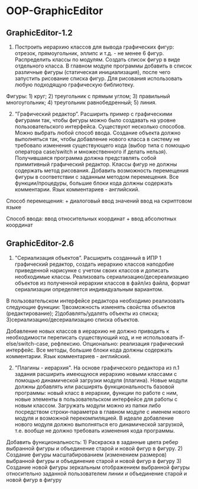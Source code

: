 # OOP-GraphicEditor

## GraphicEditor-1.2
1. Построить иерархию классов для вывода графических фигур: отрезок, прямоугольник, эллипс и т.д. - не менее 6 фигур.
Распределить классы по модулям. Создать список фигур в виде отдельного класса.
В главном модуле программы добавить в список различные фигуры (статическая инициализация), после чего запустить рисование списка фигур.
Для рисования использовать любую подходящую графическую библиотеку.

Фигуры:
	1) круг;
	2) треугольник с прямым углом;
	3) правильный многоугольник;
	4) треугольник равнобедренный;
	5) линия.


2. "Графический редактор”. Расширить пример с графическими фигурами так, чтобы фигуры можно было создавать на уровне пользовательского интерфейса.
Существуют несколько способов. Можно выбрать любой способ ввода. Создание объекта должно выполняться так, чтобы добавление нового класса в систему
не требовало изменения существующего кода (выбор типа с помощью оператора case/switch и множественного if делать нельзя).
Получившаяся программа должна представлять собой примитивный графический редактор. Классы фигур не должны содержать метод рисования.
Добавить возможность перемещения фигуры в соответствии с заданным методом перемещения. Все функции/процедуры, большие блоки кода должны содержать комментарии.
Язык комментариев - английский.

Способ перемещения:
	+ диалоговый ввод значений
	  ввод на скриптовом языке

Способ ввода:
	  ввод относительных координат
	+ ввод абсолютных координат


## GraphicEditor-2.6
1. "Сериализация объектов”. Расширить созданный в ИПР 1 графический редактор, создать иерархию классов наподобие приведенной нарисунке с учетом своих классов и дописать необходимые классы.
Реализовать сериализацию/десереализацию объектов из полученной иерархии классов в файл/из файла, формат сериализации определяется индивидуальным вариантом.

В пользовательском интерфейсе редактора необходимо реализовать следующие функции:
	1)возможность изменять свойства объектов (редактирование);
	2)добавлять/удалять объекты из списка;
	3)сериализацию/десериализацию списка объектов.

Добавление новых классов в иерархию не должно приводить к необходимости переписать существующий код, и не использовать if-else/switch-case, рефлексию.
Опционально: реализация графический интерфейс.
Все методы, большие блоки кода должны содержать комментарии. Язык комментариев - английский.


2. "Плагины - иерархия". На основе графического редактора из п.1 задания расширить имеющуюся иерархию новыми классами с помощью динамической загрузки модуля (плагина).
Новые модули должны добавлять или расширять функциональность базовой программы: новый класс в иерархии, функции по работе с ним, новые элементы в пользовательском интерфейсе для работы с новым классом.
Загружать модули можно из папки либо посредством строки-параметра в главном модуле с именем нового модуля и возможной перекомпиляцией.
В идеале добавление нового модуля должно выполняться его динамической загрузкой, т.е. вообще не должно требовать изменения кода программы.

Добавить функциональность:
	1) Раскраска в заданные цвета ребер выбранной фигуры и объединение старой и новой фигур в фигуру.
	2) Создание фигуры масштабированием (изменением размеров) выбранной фигуры и объединение старой и новой фигур в фигуру
	3) Создание новой фигуры зеркальным отображением выбранной фигуры относительно заданной пользователем линии и объединение старой и новой фигур в фигуру
